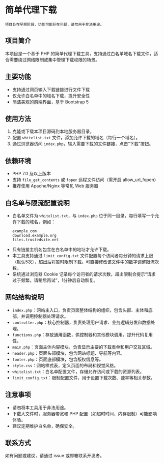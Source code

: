 # 简单代理下载
  ```
  项目处在早期阶段，功能可能存在问题，请勿用于非法用途。
  ```
## 项目简介
本项目是一个基于 PHP 的简单代理下载工具，支持通过白名单域名下载文件，适合需要绕过网络限制或集中管理下载权限的场景。

## 主要功能
- 支持通过网页输入下载链接进行文件下载
- 仅允许白名单中的域名下载，提升安全性
- 简洁美观的前端界面，基于 Bootstrap 5

## 使用方法
1. 克隆或下载本项目源码到本地服务器目录。
2. 配置 `whitelist.txt` 文件，添加允许下载的域名（每行一个域名）。
3. 通过浏览器访问 `index.php`，输入需要下载的文件链接，点击“下载”按钮。

## 依赖环境
- PHP 7.0 及以上版本
- 支持 `file_get_contents` 或 `fopen` 远程文件访问（需开启 allow_url_fopen）
- 推荐使用 Apache/Nginx 等常见 Web 服务器

## 白名单与限流配置说明
- 白名单文件为 `whitelist.txt`，与 `index.php` 位于同一目录，每行填写一个允许下载的域名，例如：
  ```
  example.com
  download.example.org
  files.trustedsite.net
  ```
- 只有链接主机名包含在白名单中的地址才允许下载。
- 本工具支持通过 `limit_config.txt` 文件配置每个访问者每分钟的请求上限（默认5次），超出后将暂时限制下载。可直接修改该文件中的数字调整限流次数。
- 系统通过浏览器 Cookie 记录每个访问者的请求次数，超出限制会提示“请求过于频繁，请稍后再试”，1分钟后自动恢复。

## 网站结构说明
- `index.php`：网站主入口，负责页面整体结构的组织，包含头部、主体和底部，并调用控制器处理请求。
- `controller.php`：核心控制器，负责处理用户请求、业务逻辑分发和数据处理。
- `functions.php`：存放通用函数，供控制器和其他模块调用，提升代码复用性。
- `main.php`：页面主体内容模块，负责显示主要的下载表单和用户交互区域。
- `header.php`：页面头部模块，包含网站标题、导航等内容。
- `footer.php`：页面底部模块，包含版权信息等。
- `style.css`：网站样式表，定义页面的布局和视觉风格。
- `whitelist.txt`：白名单配置文件，存储允许访问或下载的资源列表。
- `limit_config.txt`：限制配置文件，用于设置下载次数、速率等相关参数。

## 注意事项
- 请勿将本工具用于非法用途。
- 下载大文件时，服务器带宽和 PHP 配置（如超时时间、内存限制）可能影响体验。
- 建议定期维护白名单，确保安全。

## 联系方式
如有问题或建议，请通过 issue 或邮箱联系开发者。